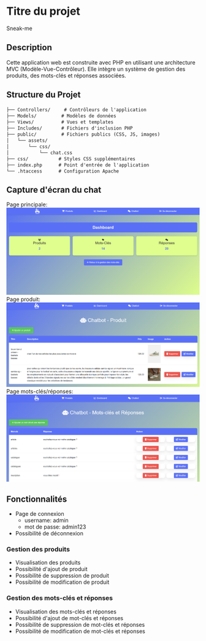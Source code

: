 # Titre du projet
Sneak-me

## Description
Cette application web est construite avec PHP en utilisant une architecture MVC (Modèle-Vue-Contrôleur). Elle intègre un système de gestion des produits, des mots-clés et réponses associées.

## Structure du Projet
```
├── Controllers/     # Contrôleurs de l'application
├── Models/         # Modèles de données
├── Views/          # Vues et templates
├── Includes/       # Fichiers d'inclusion PHP
├── public/         # Fichiers publics (CSS, JS, images)
│   └── assets/
│       └── css/
│           └── chat.css
├── css/           # Styles CSS supplémentaires
├── index.php      # Point d'entrée de l'application
└── .htaccess      # Configuration Apache
```

## Capture d'écran du chat
Page principale:
![alt text](image.png)
Page produit:
![alt text](image-1.png)
Page mots-clés/réponses:
![alt text](image-2.png)

## Fonctionnalités
- Page de connexion
    - username: admin
    - mot de passe: admin123
- Possibilité de déconnexion
### Gestion des produits
- Visualisation des produits
- Possibilité d'ajout de produit
- Possibilité de suppression de produit
- Possibilité de modification de produit

### Gestion des mots-clés et réponses
- Visualisation des mots-clés et réponses
- Possibilité d'ajout de mot-clés et réponses
- Possibilité de suppression de mot-clés et réponses
- Possibilité de modification de mot-clés et réponses



